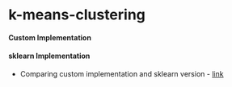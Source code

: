 # k-means-clustering

#### Custom Implementation

#### sklearn Implementation

- Comparing custom implementation and sklearn version - [link](https://github.com/aroraayush/k-means-clustering/blob/main/Comparing%20Kmeans%20(custom%20vs%20sklearn).ipynb)
